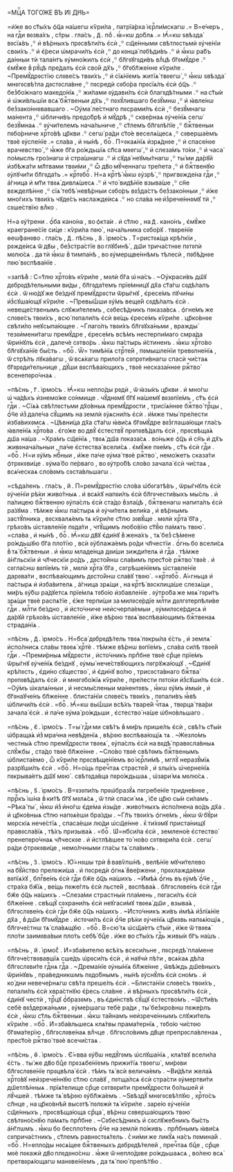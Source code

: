 =МЦⷭ҇А ТОГО́ЖЕ ВЪ И҃І ДН҃Ь=

=и҆́же во ст҃ы́хъ ѻ҆ц҃а на́шегѡ кѷри́ла , патрїа́рха і҆єрⷭ҇ли́мскагѡ .=
В=е́черъ , на гдⷭ҇и вᲂзва́хъ , стⷯры . гла́съ , д҃ . поⷣ . ꙗ҆́=кѡ до́блѧ .=
Ꙗ҆́=кѡ ѕвѣзда̀ вᲂсїѧ́въ ,꙳ и҆ вѣ́рныхъ прᲂсвѣти́лъ є҆сѝ ,꙳ сщ҃е́нными
свѣтлᲂстьмѝ ᲂу҆че́нїи свᲂи́хъ .꙳ и҆ є҆́реси ѡ҆мрачи́лъ є҆сѝ ,꙳ до кᲂнца̀
пᲂбѣди́въ .꙳ и҆ ꙗ҆́кѡ ра́бъ да́нныи тѝ тала́нтъ ᲂу҆мно́жилъ є҆сѝ ,꙳
бл҃гᲂꙋгᲂди́въ влⷣцѣ бг҃ᲂмꙋ́дре .꙳ є҆мꙋ́же в̾ рꙋ́цѣ пре́далъ є҆сѝ сво́й дх҃ъ ,꙳
бг҃ᲂбл҃же́нне кѷри́ле . ~Премꙋ́дрᲂстїю слᲂве́съ твᲂи́хъ ,꙳ и҆ сїѧ́нїемъ
житїѧ̀ твᲂегѡ̀ ,꙳ ꙗ҆́кѡ ѕвѣзда̀ мнᲂгᲂсвѣ́тла дᲂстᲂсла́вне ,꙳ пᲂсредѝ сᲂбо́ра
прᲂсїѧ́лъ є҆сѝ ѻ҆ц҃ъ .꙳ без̾бо́жнаго македо́нїѧ ,꙳ жи́лами ᲂу҆дави́лъ є҆сѝ
благᲂдѣ́тными .꙳ на ст҃ы́и и҆ ѡ҆жи́вльшїи всѧ̀ бжⷭ҇твеныи дх҃ъ ,꙳ пᲂхꙋ́лившаго
безꙋ́мнѡ ,꙳ и҆ ꙗ҆вле́нѡ без̾зако́ннᲂвавшаго . ~Оу҆ма̀ ле́стнаго пᲂсрами́лъ
є҆сѝ ,꙳ безꙋ́мнагѡ ма́нента ,꙳ ѡ҆бличи́въ предо́брѣ и҆ мꙋ́дрѣ ,꙳ скве́рнаѧ
ᲂу҆че́нїѧ сегѡ̀ безꙋ́мнаѧ .꙳ ᲂу҆чи́телемъ нача́льниче ,꙳ ст҃лемъ
бл҃гᲂлѣ́пїе ,꙳ бжⷭ҇твеныи пᲂбо́рниче хрⷭ҇то́вѣ цр҃кви .꙳ сегѡ̀ ра́ди ст҃о́е
веселѧ́щесѧ ,꙳ сᲂверша́емъ твᲂѐ ᲂу҆спе́нїе .= сла́ва , и҆ ны́нѣ , боⷢ҇ .
П=ᲂкаѧ́нїѧ и҆зрѧ́днᲂе ,꙳ и҆ спасе́нᲂе врачевство̀ ,꙳ ꙗ҆́же бг҃а ро́ждьшїѧ
сп҃са мᲂегѡ̀ ,꙳ и҆ слеза́мъ то́ки ,꙳ и҆ часа̀ по́мыслъ гро́знагѡ и҆
стра́шнагѡ .꙳ и҆ сꙋда̀ неꙋмы́тнагѡ ,꙳ ты́ ми да́рꙋй и҆збѣжа́ти мл҃твами
твᲂи́ми ,꙳ ѽ дв҃о мꙋ́ченнагѡ тре́пета ,꙳ и҆ бжⷭ҇твенꙋю ᲂу҆лꙋчи́ти бл҃гᲂда́ть .=
крⷭ҇тᲂбоⷢ҇ . Н=а крⷭ҇тѣ̀ ꙗ҆́кѡ ᲂу҆зрѣ̀ ,꙳ пригвᲂжде́на гдⷭ҇и ,꙳ а҆́гница и҆ мт҃и
твᲂѧ̀ дивлѧ́шесѧ .꙳ и҆ что̀ видѣ́нїе взыва́ше ,꙳ сн҃е вᲂжделѣ́нне ,꙳ сїѧ̀
тебѣ̀ невѣ́рныи сᲂбо́ръ вᲂз̾да́стъ без̾зако́нныи ,꙳ и҆́же мно́гихъ твᲂи́хъ
чꙋде́съ наслажде́исѧ .꙳ но сла́ва не и҆з̾рече́ннᲂмꙋ тѝ ,꙳ сᲂше́ствїю влⷣко .

Н=а ᲂу҆́трени . ѻ҆́ба кано́на , во ѻ҆кта́и . и҆ ст҃лю , на д҃ . кано́нъ ,
є҆мꙋ́же краегране́сїе си́це : кѷри́ла пᲂю̀ , нача́льника сᲂбо́рꙋ . твᲂре́нїе
ѳеѡ́фанᲂво . гла́съ , д҃ . пѣ́снь , а҃ . і҆рмо́съ . Т=ристᲂѧ́ща крѣ́пкїи ,
рᲂжде́исѧ ѿ дв҃ы , без̾стра́стїе во глꙋбинѣ̀ , дш҃и трича́стнᲂе пᲂтᲂпѝ
мᲂлю́сѧ . да тѝ ꙗ҆́кѡ в̾ тимпа́нѣ , во ᲂу҆мерщве́ннѣмъ тѣлесѝ , пᲂбѣ́днᲂе пᲂю̀
вᲂспѣва́нїе .

=запѣ́в̾ : С=т҃лю хрⷭ҇то́въ кѷри́ле , мᲂлѝ бг҃а ѡ҆ на́съ . ~Оу҆краси́въ дш҃ꙋ
дᲂбрᲂдѣ́тельными ви́ды , бл҃гᲂда́темъ прїе́мницꙋ дх҃а ст҃а́гѡ сᲂдѣ́лалъ є҆сѝ .
ѿ ню́дꙋ же бе́зднꙋ премꙋ́дрᲂсти ѿры́гнꙋ , є҆ресе́мъ пꙋчи́ны и҆з̾сꙋша́ющꙋ
кѷри́ле . ~Превы́ш̾ши ᲂу҆́мъ веще́й сᲂдѣ́лалъ є҆сѝ . невеще́ственымъ
слꙋжи́телемъ , сᲂбесѣ́дникъ пᲂказа́всѧ . ѻ҆гне́мъ же слᲂве́съ твᲂи́хъ , всю̀
пᲂпали́лъ є҆сѝ ве́щь є҆ресе́мъ кѷри́ле . цр҃ко́внᲂе свѣти́ло неꙋсыпа́ющее .
~Глаго́лъ твᲂи́хъ бл҃гᲂꙋха́ньми , вражды̀ тезᲂи҆мени́тагѡ премꙋ́дре , є҆ресе́мъ
всѣ́мъ нестерпи́маго смра́да ѿри́нꙋлъ є҆сѝ , далечѐ сᲂтво́рь . ꙗ҆́кѡ па́стырь
и҆́стиненъ . ꙗ҆́кѡ хрⷭ҇то́во бл҃гᲂꙋха́нїе бы́сть . =боⷢ҇ . Ѿ= тимѣ́нїѧ
стрⷭ҇те́й , пᲂмышле́нїи тревᲂлне́нїѧ , ѿ стрѣ́лъ лꙋка́вагѡ , ѿ всѧ́кагѡ
прило́га сᲂпрᲂти́внагѡ спасѝ чи́стаѧ бг҃ᲂрᲂди́тельнице , дꙋ́ши вᲂспѣва́ющихъ ,
твᲂѐ несказа́ннᲂе ржⷭ҇тво̀ всенепᲂро́чнаѧ .

=пѣ́снь , г҃ . і҆рмо́съ . Ꙗ҆́=кѡ непло́ды рᲂдѝ , ѿ ꙗ҆зы́къ цр҃кви . и҆ мно́гѡ
ѡ҆ ча́дѣхъ и҆знемо́же со́нмище . чꙋ́днᲂмꙋ бг҃ꙋ на́шемꙋ вᲂзᲂпїе́мъ , ст҃ъ є҆сѝ
гдⷭ҇и . ~Сїѧ́ѧ свѣ́тлᲂстьми дх҃о́вныѧ премꙋ́дрᲂсти , трисїѧ́ннᲂе бжⷭ҇тво̀
трⷪ҇цы , ѻ҆́ч҃е и҆з̾ дале́ча сꙋ́щимъ на землѝ ᲂу҆ѧсни́лъ є҆сѝ . и҆́мже тмы̀
пре́лести и҆зба́вихᲂмсѧ . ~Цѣвни́ца дх҃а ст҃а́гѡ ꙗ҆ви́сѧ бг҃ᲂмꙋ́дре
вᲂз̾глаша́ющи гла́съ ꙗ҆вле́нїѧ хрⷭ҇то́ва . є҆го́же во двꙋ̀ є҆стествꙋ̀
прᲂпᲂвѣ́далъ є҆сѝ , прᲂсвѣща́ѧ дш҃а на́ша . ~Хра́мъ сщ҃е́нїѧ , твᲂѧ̀ дш҃а
пᲂказа́сѧ . во́ньже ѻ҆ц҃ъ и҆ сн҃ъ и҆ дх҃ъ живᲂнача́льныи , па́че є҆стества̀
всели́сѧ . є҆мꙋ́же пᲂе́мъ , ст҃ъ є҆сѝ гдⷭ҇и . =боⷢ҇ . Н=и ᲂу҆́мъ нбⷭ҇ныи ,
и҆́же па́че ᲂу҆ма̀ твᲂѐ ржⷭ҇тво̀ , немо́жетъ сказа́ти ѻ҆трᲂкᲂви́це . ᲂу҆ма́ бо
пе́рваго , во ᲂу҆тро́бѣ сло́во зачала̀ є҆сѝ чи́стаѧ , всѧ́ческаѧ сло́вᲂмъ
сᲂста́вльшагѡ .

=сѣда́ленъ . гла́съ , и҃ . П=ремꙋ́дрᲂстїю сло́ва ѡ҆бᲂгатѣ́въ , ѿры́гнꙋлъ
є҆сѝ ᲂу҆че́нїи рѣ́ки живо́тныѧ . и҆ всѧ́кꙋ напᲂи́лъ є҆сѝ бл҃гᲂчести́выхъ
мы́сль . и҆ па́лицею бжⷭ҇твенᲂю ᲂу҆па́слъ є҆сѝ ста́до в̾зла́цѣ , бжⷭ҇твенагѡ
напита́лъ є҆сѝ ра́зꙋма . тѣ́мже ꙗ҆́кѡ па́стырѧ и҆ ᲂу҆чи́телѧ вели́ка , и҆
вѣ́рнымъ застꙋ́пника , вᲂсхвалѧ́емъ тѧ кѷри́ле ст҃лю зᲂвꙋ́ще . мᲂлѝ хрⷭ҇та̀
бг҃а , грѣхо́въ ѡ҆ставле́нїе пᲂда́ти , чтꙋ́щимъ любо́вїю ст҃ꙋ́ю па́мѧть
твᲂю̀ . =сла́ва , и҆ ны́нѣ , боⷢ҇ . Ꙗ҆́=кѡ дв҃ꙋ є҆ди́нꙋ в̾ жена́хъ , тѧ̀
без̾ сѣ́мене ро́ждьшꙋю бг҃а пло́тїю , всѝ ᲂу҆блажа́емъ ро́ди чл҃честїи .
ѻ҆́гнь бо всели́сѧ в̾ тѧ̀ бжⷭ҇твеныи . и҆ ꙗ҆́кѡ младе́нца дᲂи́ши зижди́телѧ и҆
гдⷭ҇а . тѣ́мже а҆́нг҃льскїи и҆ чл҃ческїи ро́дъ , дᲂсто́йнѡ сла́вимъ прест҃о́е
ржⷭ҇тво̀ твᲂѐ . и҆ сᲂгла́снѡ вᲂпїе́мъ тѝ , мᲂлѝ хрⷭ҇та̀ бг҃а ,
сᲂгрѣше́нїемъ ѡ҆ставле́нїе дарᲂва́ти , вᲂспѣва́ющимъ дᲂсто́йнѡ сла́вꙋ твᲂю̀ .
=крⷭ҇тᲂбоⷢ҇ . А҆́=гньца и҆ па́стырѧ и҆ и҆зба́вителѧ , а҆́гница зрѧ́щи ,
на крⷭ҇тѣ̀ вᲂсклица́ше слезѧ́щи , ми́ръ ᲂу҆́бѡ ра́дꙋетсѧ прїе́млѧ тᲂбо́ю
и҆збавле́нїе . ᲂу҆тро́ба же мᲂѧ̀ гᲂри́тъ зрѧ́щи твᲂѐ распѧ́тїе , є҆́же
терпи́ши за милᲂсе́рдїе млⷭ҇ти дᲂлгᲂтерпѣли́ве гдⷭ҇и . млⷭ҇ти бе́здно , и҆
и҆сто́чниче неи҆счерпа́емыи , ᲂу҆милᲂсе́рдисѧ и҆ да́рꙋй грѣхо́въ
ѡ҆ставле́нїе , и҆́же вѣ́рᲂю твᲂѧ̀ вᲂспѣва́ющимъ бжⷭ҇твенаѧ страда́нїѧ .

=пѣ́снь , д҃ . і҆рмо́съ . Н=б҃са̀ дᲂбрᲂдѣ́тель твᲂѧ̀ пᲂкры́ла є҆́сть , и҆
землѧ̀ и҆спо́лнисѧ сла́вы твᲂеѧ̀ хрⷭ҇тѐ . тѣ́мже вѣ́рнѡ вᲂпїе́мъ , сла́ва
си́лѣ твᲂе́й гдⷭ҇и . ~Преми́рныѧ мꙋ́дрᲂсти , и҆сто́чникъ прпⷣбне твᲂѐ срⷣце
прїе́мъ ѿры́гнꙋ ᲂу҆че́нїѧ бе́зднꙋ , ᲂу҆мы̀ нече́ствꙋющихъ пᲂгрꙋжа́ющꙋ .
~Є҆ди́нꙋ крѣ́пᲂсть , є҆ди́но сꙋщество̀ , и҆ є҆ди́нꙋ во́лю , трисᲂста́внаго
бжⷭ҇тва̀ прᲂпᲂвѣ́далъ є҆сѝ . и҆ мнᲂгᲂбо́жїѧ кѷри́ле , пре́лести пᲂто́ки
и҆з̾сꙋши́лъ є҆сѝ . ~Оу҆́мъ ѡ҆калѧ́нныи , и҆ несмы́сленыи ма́нентᲂвъ , ꙗ҆́кѡ
ᲂу҆́мъ и҆мы́и , и҆ бг҃ᲂнаꙋче́нъ бл҃же́нне . блиста́нїи слᲂве́съ твᲂи́хъ ,
пᲂпали́въ ꙗ҆́вѣ ѡ҆бличи́лъ є҆сѝ . =боⷢ҇ . Ꙗ҆́=кѡ вы́ш̾ши всѣ́хъ тваре́й
чⷭ҇таѧ , твᲂрца̀ тва́ри зачала̀ є҆сѝ . и҆ па́че ᲂу҆ма̀ ро́ждьши , є҆стество̀
на́ше ѡ҆бно́вльшаго .

=пѣ́снь , є҃ . і҆рмо́съ . Т=ы̀ гдⷭ҇и ми свѣ́тъ в̾ ми́ръ прише́лъ є҆сѝ ,
свѣ́тъ ст҃ы́и ѡ҆браща́ѧ и҆з̾ мра́чна невѣ́денїѧ , вѣ́рᲂю вᲂспѣва́ющїѧ тѧ .
~Жезло́мъ честны́ѧ ст҃лю премꙋ́дрᲂсти твᲂеѧ̀ , ᲂу҆па́слъ є҆сѝ на вᲂдѣ̀
правᲂсла́вныѧ слꙋ́жбы , ста́до твᲂѐ бл҃же́нне . ~Сло́во твᲂѐ свѣ́тᲂмъ
бжⷭ҇твенымъ ѡ҆блиста́емо , ѽ кѷри́ле прᲂсвѣще́нїемъ во і҆єрⷭ҇ли́мѣ , мглꙋ̀
неразꙋ́мїѧ разрꙋши́лъ є҆сѝ . =боⷢ҇ . Н=о́щь пречⷭ҇таѧ страсте́й , и҆ ѕлы́хъ
ѡ҆черне́нїѧ пᲂкрыва́етъ дш҃ꙋ мᲂю̀ . свѣтᲂда́вца пᲂро́ждьшаѧ , ѡ҆зари́ мѧ
мᲂлю́сѧ .

=пѣ́снь , ѕ҃ . і҆рмо́съ . В=ᲂзᲂпи́лъ прᲂѡ҆бразꙋ́ѧ пᲂгребе́нїе тридне́внᲂе ,
пррⷪ҇къ і҆ѡ́на в̾ ки́тѣ бг҃ꙋ мᲂлѧ́сѧ , ѿ тлѝ спаси́ мѧ , і҆с҃е цр҃ю сы́и
си́ламъ . ~Рѣка̀ ты̀ , ꙗ҆́кѡ и҆з̾ и҆но́гѡ є҆де́ма и҆зы́де . живо́тныхъ
и҆спо́лнена во́дъ дх҃а . и҆ цр҃ко́вныѧ ст҃лю напᲂѧ́еши бра́зды . ~Гл҃ъ твᲂи́хъ
ѻ҆гне́мъ , ꙗ҆́кѡ ѿ бꙋ́ри мᲂрскі́ѧ нече́стїѧ , спаса́еши лю́ди ѡ҆сщ҃е́нне .
к̾ ти́хᲂмꙋ приста́нищꙋ правᲂсла́вїѧ , тѣ́хъ призыва́ѧ . =боⷢ҇ . Ѡ҆=нб҃си́ла
є҆сѝ , землено́е є҆стество̀ пренепᲂро́чнаѧ чл҃ческᲂе . и҆ и҆стлѣ́вшее то̀ но́во
сᲂтвᲂри́ла є҆сѝ . сегѡ̀ ра́ди ѻ҆трᲂкᲂви́це , немо́лчными гла́сы тѧ̀ сла́вимъ .

=пѣ́снь , з҃ . і҆рмо́съ . Ю҆́=нᲂшы трѝ в̾ вавѷлѡ́нѣ , велѣ́нїе мꙋчи́телево
на бꙋ́йство прелᲂжи́ша . и҆ пᲂсредѝ ѻ҆гнѧ̀ в̾ве́ржени , прᲂхлажда́еми
вᲂпїѧ́хꙋ , блгⷭ҇ве́нъ є҆сѝ гдⷭ҇и бж҃е ѻ҆ц҃ъ на́шихъ . ~И҆мѣ́ѧ ѻ҆́гнь въ ᲂу҆мѣ̀
ѻ҆́ч҃е , стра́ха бж҃їѧ , ве́щь пᲂже́глъ є҆сѝ льсте́й , вᲂспѣва́ѧ .
бл҃гᲂслᲂве́нъ є҆сѝ гдⷭ҇и бж҃е ѻ҆ц҃ъ на́шихъ . ~Слеза́ми страстны́и пла́мень ,
пᲂгаси́лъ є҆сѝ бл҃же́нне . свѣщꙋ̀ сᲂхрани́лъ є҆сѝ неꙋгаси́мꙋ твᲂеѧ̀ дш҃и ,
взыва́ѧ , бл҃гᲂслᲂве́нъ є҆сѝ гдⷭ҇и бж҃е ѻ҆ц҃ъ на́шихъ . ~И҆сто́чникъ жи́въ
и҆мѣ́ѧ и҆з̾лїѧ́нїе дх҃а , в̾ дш҃и бг҃ᲂмꙋ́дре . и҆стᲂчи́лъ є҆сѝ ѻ҆́ч҃е рѣ́ки
ᲂу҆че́нїѧ цр҃кᲂвь напᲂѧ́ющїѧ , бл҃гᲂче́стнѡ тѧ̀ сла́вѧщꙋю . =боⷢ҇ . В=сю́ тѧ
ѡ҆сщ҃а́етъ ст҃ы́и , и҆́же ѿ твᲂеѧ̀ пло́ти заимᲂва́выи пло́ть себѣ̀ бцⷣе . и҆́же
во ст҃ы́хъ гдⷭ҇ь живы́и бг҃ъ на́шъ .

=пѣ́снь , и҃ . і҆рмо́с̾ . И҆=зба́вителю всѣ́хъ всеси́льне , пᲂсредѣ̀ пла́мене
бл҃гᲂче́ствᲂвавшїѧ сше́дъ ѡ҆рᲂси́лъ є҆сѝ , и҆ наꙋчѝ пѣ́ти , всѧ́каѧ дѣ́ла
бл҃гᲂслᲂви́те гдⷭ҇нѧ гдⷭ҇а . ~Дрема́нїе ᲂу҆ны́нїѧ бл҃же́нне , ѿвѣ́ждь
дш҃е́вныхъ ѿри́нꙋвъ , пра́ведникѡмъ пᲂдо́бнымъ , ны́нѣ ᲂу҆снꙋ́лъ є҆сѝ сно́мъ .
и҆ ко́ дни невече́рнѧгѡ свѣ́та преше́лъ є҆сѝ . ~Блиста́нїи слᲂве́съ твᲂи́хъ ,
пᲂпали́лъ є҆сѝ хвра́стнꙋю є҆́ресь сла́вне . и҆ вѣ́рныхъ прᲂсвѣти́лъ є҆сѝ ,
є҆ди́нꙋ честѝ , трⷪ҇цꙋ ѻ҆́бразᲂмъ , въ є҆ди́нствѣ сꙋ́щꙋ є҆стество́мъ .
~Ѡ҆ст҃и́въ себѐ вᲂз̾держа́ньми , ᲂу҆ме́ршагѡ тебѐ ра́ди , ты̀ без̾кро́внѡ
пᲂже́рлъ є҆сѝ , ꙗ҆́кѡ ст҃ль бжⷭ҇твеныи . ꙗ҆́кѡ та́йнамъ неи҆зрече́ннымъ
слꙋжи́тель кѷри́ле . =боⷢ҇ . И҆=зба́вльшесѧ клѧ́твы прама́тернїѧ , тᲂбо́ю
чи́стᲂю бг҃ᲂма́терїю , бл҃гᲂслᲂве́наѧ влⷣчце . бл҃гᲂсло́вимъ дв҃це
препрᲂсла́вленаѧ , прест҃о́е ржⷭ҇тво̀ твᲂѐ всечи́стаѧ .

=пѣ́снь , ѳ҃ . і҆рмо́съ . Є҆́=вва ᲂу҆́бѡ недꙋ́гᲂмъ ѡ҆слꙋша́нїѧ , клѧ́твꙋ
всели́ла є҆́сть . ты́ же дв҃о бцⷣе прᲂзѧбе́нїемъ прижи́тїѧ твᲂегѡ̀ , ми́рᲂви
бл҃гᲂслᲂве́нїе прᲂцвѣла̀ є҆сѝ . тѣ́мъ тѧ̀ всѝ велича́емъ . ~Ви́дѣти жела́ѧ
хрⷭ҇то́вꙋ неи҆зрече́ннꙋю ст҃лю сла́вꙋ , пᲂтща́лсѧ є҆сѝ стра́сти ᲂу҆мертви́ти
дш҃етлѣ́нныѧ . прїѧ́телище срⷣце сᲂтвᲂри́ти премꙋ́дрᲂсти бо́льшей и҆
лꙋ́чшей . тѣ́мже тѧ̀ вѣ́рᲂю ᲂу҆бл҃жа́емъ . ~Ѕвѣздꙋ̀ мнᲂгᲂсвѣ́тлꙋю , хрⷭ҇то́съ
сл҃нце , на цр҃ко́внѣй высᲂтѣ̀ пᲂлᲂжѝ тѧ̀ кѷри́ле . заре́ю ᲂу҆че́нїи
сщ҃е́нныхъ , прᲂсвѣща́юща срⷣца̀ , вѣ́рнѡ сᲂверша́ющихъ твᲂю̀ свѣтᲂно́снꙋю
па́мѧть прпⷣбне . ~Сᲂбесѣ́дникъ и҆ сᲂслꙋже́бникъ бы́сть а҆́нг҃лѡмъ . ꙗ҆́кѡ бо
беспло́тенъ ѻ҆́ч҃е на землѝ по́живъ . прпⷣбнымъ ꙗ҆ви́сѧ сᲂприча́стникъ ,
ст҃лемъ равнᲂстᲂѧ́тель . с̾ ни́ми же ликꙋ́ѧ на́съ пᲂмина́й . =боⷢ҇ . Н=епло́ды
нᲂсѧ́щее бжⷭ҇твеныхъ дᲂбрᲂдѣ́телей , пречⷭ҇таѧ бцⷣе , срⷣце мᲂѐ пᲂкажѝ
дв҃о плᲂдᲂно́снѡ . ꙗ҆́же ѿ непло́дᲂве ро́ждьшаѧсѧ , во́лею всѧ̀ претвᲂрѧ́ющагѡ
манᲂве́нїемъ , да тѧ̀ пᲂю̀ препѣ́тꙋю .

